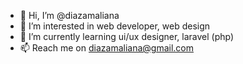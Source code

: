 - 👋 Hi, I’m @diazamaliana
- 👀 I’m interested in web developer, web design
- 🌱 I’m currently learning ui/ux designer, laravel (php)
- 📫 Reach me on diazamaliana@gmail.com 
    

<!---
diazamaliana/diazamaliana is a ✨ special ✨ repository because its `README.md` (this file) appears on your GitHub profile.
You can click the Preview link to take a look at your changes.
--->
